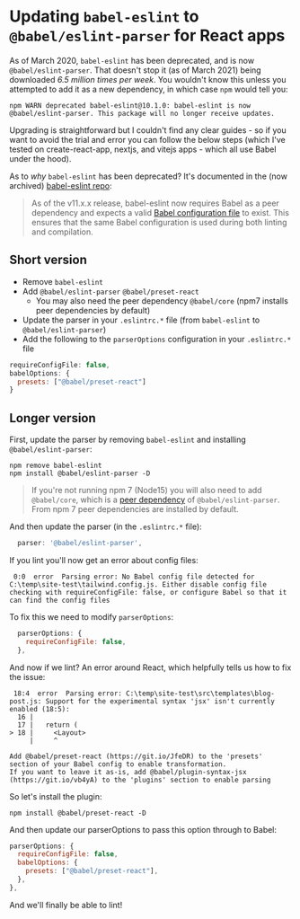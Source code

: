 # Updating `babel-eslint` to `@babel/eslint-parser` for React apps

As of March 2020, `babel-eslint` has been deprecated, and is now `@babel/eslint-parser`.  That doesn't stop it (as of March 2021) being downloaded *6.5 million times per week*.  You wouldn't know this unless you attempted to add it as a new dependency, in which case `npm` would tell you:

```
npm WARN deprecated babel-eslint@10.1.0: babel-eslint is now @babel/eslint-parser. This package will no longer receive updates.
```

Upgrading is straightforward but I couldn't find any clear guides - so if you want to avoid the trial and error you can follow the below steps (which I've tested on create-react-app, nextjs, and vitejs apps - which all use Babel under the hood).

As to *why* `babel-eslint` has been deprecated?  It's documented in the (now archived) [babel-eslint repo]:

> As of the v11.x.x release, babel-eslint now requires Babel as a peer dependency and expects a valid [Babel configuration file](https://babeljs.io/docs/en/configuration) to exist. This ensures that the same Babel configuration is used during both linting and compilation.

## Short version
- Remove `babel-eslint`
- Add `@babel/eslint-parser` `@babel/preset-react`
  - You may also need the peer dependency `@babel/core` (npm7 installs peer dependencies by default)
- Update the parser in your `.eslintrc.*` file (from `babel-eslint` to `@babel/eslint-parser`)
- Add the following to the `parserOptions` configuration in your `.eslintrc.*` file
```js
requireConfigFile: false,
babelOptions: {
  presets: ["@babel/preset-react"]
}
```

## Longer version

First, update the parser by removing `babel-eslint` and installing `@babel/eslint-parser`:

```shell
npm remove babel-eslint
npm install @babel/eslint-parser -D
```

> If you're not running npm 7 (Node15) you will also need to add `@babel/core`, which is a [peer dependency] of `@babel/eslint-parser`.  From npm 7 peer dependencies are installed by default.  

And then update the parser (in the `.eslintrc.*` file):

```javascript
  parser: '@babel/eslint-parser',
```

If you lint you'll now get an error about config files:

```
 0:0  error  Parsing error: No Babel config file detected for C:\temp\site-test\tailwind.config.js. Either disable config file checking with requireConfigFile: false, or configure Babel so that it can find the config files
```

To fix this we need to modify `parserOptions`:

```javascript
  parserOptions: {
    requireConfigFile: false,
  },
```

And now if we lint?  An error around React, which helpfully tells us how to fix the issue:

```
 18:4  error  Parsing error: C:\temp\site-test\src\templates\blog-post.js: Support for the experimental syntax 'jsx' isn't currently enabled (18:5):
  16 |
  17 |   return (
> 18 |     <Layout>
     |     ^

Add @babel/preset-react (https://git.io/JfeDR) to the 'presets' section of your Babel config to enable transformation.
If you want to leave it as-is, add @babel/plugin-syntax-jsx (https://git.io/vb4yA) to the 'plugins' section to enable parsing
```

So let's install the plugin:

```shell
npm install @babel/preset-react -D
```

And then update our parserOptions to pass this option through to Babel:

```javascript
parserOptions: {
  requireConfigFile: false,
  babelOptions: {
    presets: ["@babel/preset-react"],
  },
},
```

And we'll finally be able to lint!

[babel-eslint repo]: https://github.com/babel/babel-eslint
[peer dependency]: https://nodejs.org/en/blog/npm/peer-dependencies/
